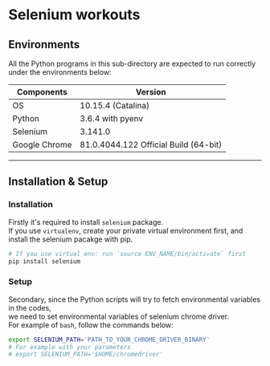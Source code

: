 # Selenium workouts

## Environments

All the Python programs in this sub-directory are expected to run correctly under the environments below:

| Components | Version |
| --- | --- |
| OS | 10.15.4 (Catalina) |
| Python | 3.6.4 with pyenv |
| Selenium | 3.141.0 |
| Google Chrome | 81.0.4044.122 Official Build (64-bit) |

***

## Installation & Setup

### Installation

Firstly it's required to install `selenium` package.  
If you use `virtualenv`, create your private virtual environment first, and install the selenium pacakge with pip.  

```bash
# If you use virtual env: run `source ENV_NAME/bin/activate` first
pip install selenium
```

### Setup

Secondary, since the Python scripts will try to fetch environmental variables in the codes,  
we need to set environmental variables of selenium chrome driver.  
For example of `bash`, follow the commands below:

```bash
export SELENIUM_PATH='PATH_TO_YOUR_CHROME_DRIVER_BINARY'
# For example with your parameters
# export SELENIUM_PATH='$HOME/chromedriver'
```

